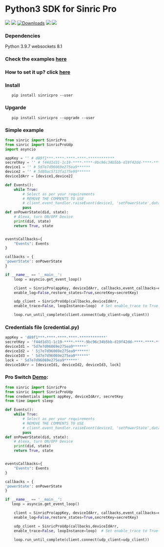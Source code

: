 # Python3 SDK for Sinric Pro

[![](https://img.shields.io/pypi/format/sinricpro.svg)](https://github.com/sinricpro/Python-SDK)
[![](https://img.shields.io/pypi/v/sinricpro.svg)](https://github.com/sinricpro/Python-SDK)
[![Downloads](https://pepy.tech/badge/sinricpro)](https://pypi.org/project/sinricpro/)
[![](https://img.shields.io/github/repo-size/sinricpro/Python-SDK.svg)](https://github.com/sinricpro/Python-SDK)
[![](https://img.shields.io/badge/author-Dhanush-orange.svg)](https://github.com/imdhanush)

### Dependencies
Python 3.9.7
websockets 8.1

### Check the examples [here](https://github.com/sinricpro/Python-Examples)

### How to set it up? click [here](https://dev.to/imdhanush/automation-with-alexa-jo)

### Install

       pip install sinricpro --user

### Upgarde

       pip install sinricpro --upgrade --user

### Simple example

```python
from sinric import SinricPro
from sinric import SinricProUdp
import asyncio

appKey = '' # d89f1***-****-****-****-************
secretKey = '' # f44d1d31-1c19-****-****-9bc96c34b5bb-d19f42dd-****-****-****-************
device1 = '' # 5d7e7d96069e275ea9******
device2 = '' # 5d80ac5713fa175e99******
deviceIdArr = [device1,device2]

def Events():
    while True:
        # Select as per your requirements
        # REMOVE THE COMMENTS TO USE
        # client.event_handler.raiseEvent(device1, 'setPowerState',data={'state': 'On'})
        pass
def onPowerState(did, state):
    # Alexa, turn ON/OFF Device
    print(did, state)
    return True, state


eventsCallbacks={
    "Events": Events
}

callbacks = {
'powerState': onPowerState
}

if __name__ == '__main__':
    loop = asyncio.get_event_loop()

    client = SinricPro(appKey, deviceIdArr, callbacks,event_callbacks=eventsCallbacks,
    enable_log=False,restore_states=True,secretKey=secretKey)

    udp_client = SinricProUdp(callbacks,deviceIdArr,
    enable_trace=False, loopInstance=loop)  # Set enable_trace to True to start logging request Offline Request/Response

    loop.run_until_complete(client.connect(udp_client=udp_client))

```

### Credentials file (credential.py)

```python
appKey = 'd89f1***-****-****-****-************'
secretKey = 'f44d1d31-1c19-****-****-9bc96c34b5bb-d19f42dd-****-****-****-************'
deviceId1 = '5d7e7d96069e275ea9******'
deviceId2 = ' 5j7e7d96069e275ea9******'
deviceId3 = ' 5d7e7d96069e275ea9******'
lock = ' 5d7e7d96069e275ea9******'
deviceIdArr = [deviceId1, deviceId2, deviceId3, lock]
```

### Pro Switch [Demo](https://github.com/sinricpro/Python-Examples/tree/master/pro_switch_example):

```python
from sinric import SinricPro
from sinric import SinricProUdp
from credentials import appKey, deviceIdArr, secretKey
from time import sleep

def Events():
    while True:
        # Select as per your requirements
        # REMOVE THE COMMENTS TO USE
        # client.event_handler.raiseEvent(device1, 'setPowerState',data={'state': 'On'})
        pass
def onPowerState(did, state):
    # Alexa, turn ON/OFF Device
    print(did, state)
    return True, state


eventsCallbacks={
    "Events": Events
}

callbacks = {
'powerState': onPowerState
}

if __name__ == '__main__':
   loop = asyncio.get_event_loop()

    client = SinricPro(appKey, deviceIdArr, callbacks,event_callbacks=eventsCallbacks,
    enable_log=False,restore_states=True,secretKey=secretKey)

    udp_client = SinricProUdp(callbacks,deviceIdArr,
    enable_trace=False, loopInstance=loop)  # Set enable_trace to True to start logging request Offline Request/Response

    loop.run_until_complete(client.connect(udp_client=udp_client))
```
